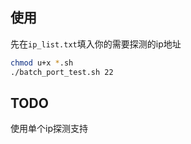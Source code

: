 ## 使用
先在`ip_list.txt`填入你的需要探测的ip地址
```bash
chmod u+x *.sh
./batch_port_test.sh 22
```

## TODO
使用单个ip探测支持
